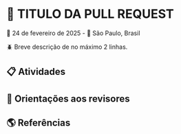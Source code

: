 # 🚩 TITULO DA PULL REQUEST

📅 24 de fevereiro de 2025 - 📍 São Paulo, Brasil

🪲 Breve descrição de no máximo 2 linhas.

## 📋 Atividades
<!-- Lista para descrever as atividades realizadas na Pull Request -->

## 🧭 Orientações aos revisores
<!-- (OPCIONAL) Descrever as orientações para o revisor realizar a analise da PR. Como itens que devem ter uma atenção maior (alguma análise de regra ou requisito que tenha diferença de analise das demais) -->

## 🌎 Referências
<!-- (OPCIONAL) URL/Indicação de algum conteúdo (Diagrama, Video, Livro etc), que deverá ser usado para análise ou melhor percepção da PR. -->
